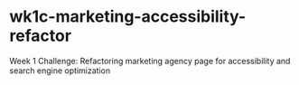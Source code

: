 # wk1c-marketing-accessibility-refactor
Week 1 Challenge: Refactoring marketing agency page for accessibility and search engine optimization

